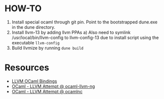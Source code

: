 # HOW-TO

 1) Install special ocaml through git pin. Point to the bootstrapped dune.exe in the dune directory.
 2) Install llvm-13 by adding llvm PPAs
   a) Also need to symlink /usr/local/bin/llvm-config to llvm-config-13 due to install script using the executable `llvm-config`
 3) Build llvmize by running `dune build`


# Resources

 - [LLVM OCaml Bindings](https://releases.llvm.org/12.0.0/docs/tutorial/OCamlLangImpl3.html)
 - [OCaml - LLVM Attempt @ ocaml-llvm-ng](https://github.com/whitequark/ocaml-llvm-ng)
 - [OCaml - LLVM Attempt @ ocamlnc](https://github.com/ramntry/ocamlnc)